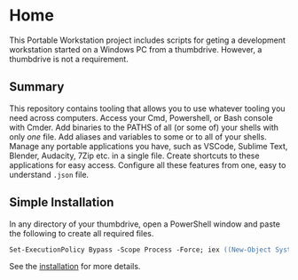 # Home
This Portable Workstation project includes scripts for geting a development workstation started on a Windows PC from a thumbdrive. However, a thumbdrive is not a requirement.

## Summary
This repository contains tooling that allows you to use whatever tooling you need across computers. Access your Cmd, Powershell, or Bash console with Cmder. Add binaries to the PATHS of all (or some of) your shells with only *one* file. Add aliases and variables to some or to all of your shells. Manage any portable applications you have, such as VSCode, Sublime Text, Blender, Audacity, 7Zip etc. in a single file. Create shortcuts to these applications for easy access. Configure all these features from one, easy to understand `.json` file.

## Simple Installation
In any directory of your thumbdrive, open a PowerShell window and paste the following to create all required files.

```ps
Set-ExecutionPolicy Bypass -Scope Process -Force; iex ((New-Object System.Net.WebClient).DownloadString('https://github.com/EanKeen/portable-workstation/master/install/Install.ps1'))
```

See the [installation](installation.md) for more details.